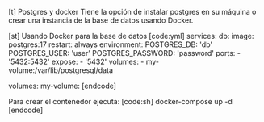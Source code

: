 [t] Postgres y docker
Tiene la opción de instalar postgres en su máquina o crear una instancia de la base de datos usando Docker.

[st] Usando Docker para la base de datos
[code:yml]
services:
  db:
    image: postgres:17
    restart: always
    environment:
      POSTGRES_DB: 'db'
      POSTGRES_USER: 'user'
      POSTGRES_PASSWORD: 'password'
    ports:
      - '5432:5432'
    expose:
      - '5432'
    volumes:
      - my-volume:/var/lib/postgresql/data

volumes:
  my-volume:
[endcode]

Para crear el contenedor ejecuta:
[code:sh]
docker-compose up -d
[endcode] 